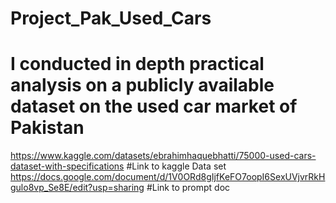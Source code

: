 # Project_Pak_Used_Cars
# I conducted in depth practical analysis on a publicly available dataset on the used car market of Pakistan
https://www.kaggle.com/datasets/ebrahimhaquebhatti/75000-used-cars-dataset-with-specifications #Link to kaggle Data set
https://docs.google.com/document/d/1V0ORd8gIjfKeFO7oopI6SexUVjvrRkHgulo8vp_Se8E/edit?usp=sharing #Link to prompt doc

